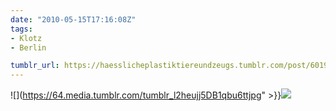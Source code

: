 ```yaml
---
date: "2010-05-15T17:16:08Z"
tags:
- Klotz
- Berlin

tumblr_url: https://haesslicheplastiktiereundzeugs.tumblr.com/post/601906550
---
```

![](https://64.media.tumblr.com/tumblr_l2heujj5DB1qbu6ttjpg" >}}![](https://64.media.tumblr.com/tumblr_l2hev0fWHx1qbu6tt.jpg)

